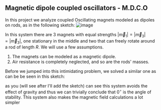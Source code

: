 ## Magnetic dipole coupled oscillators - M.D.C.O

In this project we analyze coupled Oscillating magnets modeled as dipoles on rods, as in the following sketch:
![image](https://github.com/user-attachments/assets/b131ce4b-78da-4cc2-9139-91fde99f54fa)

In this system there are 3 magnets with equal strengths $\left|\vec{m}_ {1}\right|=\left|\vec{m}_ {3}\right|=\left|\vec{m}_{3}\right|$, one stationary in the middle and two that can freely rotate around a rod of length $R$.
We will use a few assumptions.
1. The magnets can be modeled as a magnetic dipole.
2. Air resistance is completely neglected, and so are the rods' masses.

Before we jumped into this intimidating problem, we solved a similar one as can be be seen in this sketch:

as you (will see after I'll add the sketch) can see this system avoids the effect of gravity and thus we can trivially conclude that $0^\circ$ is the angle of stability. This system also makes the magnetic field calculations a lot simpler
